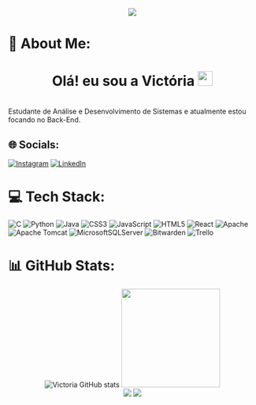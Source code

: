 
<div align="center" >
  <img src="https://media2.giphy.com/media/v1.Y2lkPTc5MGI3NjExOWVyc205NzV3eHZtbmp5bWs0d2t4MDNwenF4eHlqZm9ja281MWhuMSZlcD12MV9pbnRlcm5hbF9naWZfYnlfaWQmY3Q9Zw/f6uy0N1WHTWrm/giphy.webp">
</div>

# 💫 About Me:
<h1 align="center">Olá! eu sou a Victória  <img src="https://raw.githubusercontent.com/iampavangandhi/iampavangandhi/master/gifs/Hi.gif" width="30px"></h1>

<br>Estudante de Análise e Desenvolvimento de Sistemas e atualmente estou focando no Back-End.


## 🌐 Socials:
[![Instagram](https://img.shields.io/badge/Instagram-%23E4405F.svg?logo=Instagram&logoColor=white)](https://instagram.com/https://www.instagram.com/villagenginx/) [![LinkedIn](https://img.shields.io/badge/LinkedIn-%230077B5.svg?logo=linkedin&logoColor=white)](https://linkedin.com/in/https://www.linkedin.com/in/maria-vict%C3%B3ria-farias-683810261/) 

# 💻 Tech Stack:
![C](https://img.shields.io/badge/c-%2300599C.svg?style=flat&logo=c&logoColor=white) ![Python](https://img.shields.io/badge/python-3670A0?style=flat&logo=python&logoColor=ffdd54) ![Java](https://img.shields.io/badge/java-%23ED8B00.svg?style=flat&logo=openjdk&logoColor=white) ![CSS3](https://img.shields.io/badge/css3-%231572B6.svg?style=flat&logo=css3&logoColor=white) ![JavaScript](https://img.shields.io/badge/javascript-%23323330.svg?style=flat&logo=javascript&logoColor=%23F7DF1E) ![HTML5](https://img.shields.io/badge/html5-%23E34F26.svg?style=flat&logo=html5&logoColor=white) ![React](https://img.shields.io/badge/react-%2320232a.svg?style=flat&logo=react&logoColor=%2361DAFB) ![Apache](https://img.shields.io/badge/apache-%23D42029.svg?style=flat&logo=apache&logoColor=white) ![Apache Tomcat](https://img.shields.io/badge/apache%20tomcat-%23F8DC75.svg?style=flat&logo=apache-tomcat&logoColor=black) ![MicrosoftSQLServer](https://img.shields.io/badge/Microsoft%20SQL%20Server-CC2927?style=flat&logo=microsoft%20sql%20server&logoColor=white) ![Bitwarden](https://img.shields.io/badge/bitwarden-%23175DDC.svg?style=flat&logo=bitwarden&logoColor=white) ![Trello](https://img.shields.io/badge/Trello-%23026AA7.svg?style=flat&logo=Trello&logoColor=white)
# 📊 GitHub Stats:


<div align="center">

![Victoria GitHub stats](https://github-readme-stats.vercel.app/api?username=victoria&show_icons=true&theme=radical)
<img height="200em" src="https://github-readme-stats-sigma-five.vercel.app/api/top-langs/?username=victoriaflb&layout=compact&langs_count=7&theme=tokyonight"/>
<br/>
![](https://github-readme-streak-stats.herokuapp.com/?user=victoriaflb&theme=dark&hide_border=false)
![](https://github-readme-stats.vercel.app/api/top-langs/?username=victoriaflb&theme=dark&hide_border=false&include_all_commits=true&count_private=false&layout=compact)

</div>

